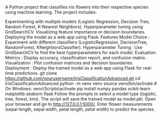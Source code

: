 A Python project that classifies iris flowers into their respective species using machine learning. The project includes:

Experimenting with multiple models (Logistic Regression, Decision Tree, Random Forest, K-Nearest Neighbors).
Hyperparameter tuning using GridSearchCV.
Visualizing feature importance or decision boundaries.
Deploying the model as a web app using Flask.
Features
Model Choice : Experiment with different classifiers (LogisticRegression, DecisionTree, RandomForest, KNeighborsClassifier).
Hyperparameter Tuning : Use GridSearchCV to find the best hyperparameters for each model.
Evaluation Metrics : Display accuracy, classification report, and confusion matrix.
Visualization : Plot confusion matrices and decision boundaries.
Deployment : Deploy the trained model as a web app using Flask for real-time predictions.
git clone https://github.com/yourusername/IrisClassificationAdvanced.git
cd IrisClassificationAdvanced
python -m venv venv
source venv/bin/activate  # On Windows: venv\Scripts\activate
pip install numpy pandas scikit-learn matplotlib seaborn flask
Follow the prompts to select a model type (logistic, tree, forest, knn).
The script will save the trained model as model.pkl.
Open your browser and go to http://127.0.0.1:5000/.
Enter flower measurements (sepal length, sepal width, petal length, petal width) to predict the species.

